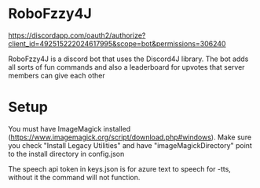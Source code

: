 # RoboFzzy4J

https://discordapp.com/oauth2/authorize?client_id=492515222024617995&scope=bot&permissions=306240

RoboFzzy4J is a discord bot that uses the Discord4J library. The bot adds all sorts of fun commands and also a leaderboard for upvotes that server members can give each other

# Setup
You must have ImageMagick installed (https://www.imagemagick.org/script/download.php#windows). Make sure you check "Install Legacy Utilities" and have "imageMagickDirectory" point to the install directory in config.json

The speech api token in keys.json is for azure text to speech for -tts, without it the command will not function.
